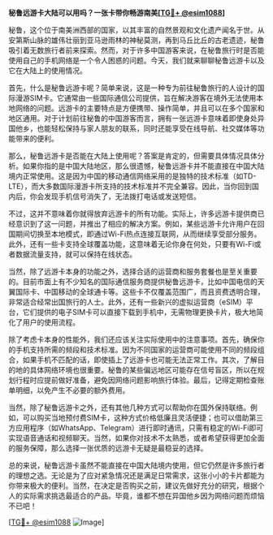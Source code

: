 **秘鲁远游卡大陆可以用吗？一张卡带你畅游南美[[TG💪+ @esim1088](https://t.me/s/esim1088)]**

秘鲁，这个位于南美洲西部的国家，以其丰富的自然景观和文化遗产闻名于世。从安第斯山脉的雄伟壮丽到亚马逊雨林的神秘莫测，再到马丘比丘的古老遗迹，秘鲁吸引着无数旅行者前来探索。然而，对于许多中国游客来说，在秘鲁旅行时是否能使用自己的手机网络是一个令人困惑的问题。今天，我们就来聊聊秘鲁远游卡以及它在大陆上的使用情况。

首先，什么是秘鲁远游卡呢？简单来说，这是一种专为前往秘鲁旅行的人设计的国际漫游SIM卡。它通常由一些国际通信公司提供，旨在解决游客在境外无法使用本地网络的问题。远游卡的主要特点是方便携带、操作简单，并且可以在多个国家和地区通用。对于计划前往秘鲁的中国游客而言，拥有一张远游卡意味着即使身处异国他乡，也能轻松保持与家人朋友的联系，同时还能享受在线导航、社交媒体等功能带来的便利。

那么，秘鲁远游卡是否能在大陆上使用呢？答案是肯定的，但需要具体情况具体分析。如果你指的是中国大陆地区，那么很遗憾，秘鲁远游卡并不能直接在中国大陆境内正常使用。这是因为中国的移动通信网络采用的是独特的技术标准（如TD-LTE），而大多数国际漫游卡所支持的技术标准并不完全兼容。因此，当你回到国内后，你会发现手机信号消失了，无法拨打电话或发送短信。

不过，这并不意味着你就得放弃远游卡的所有功能。实际上，许多远游卡提供商已经意识到了这一问题，并推出了相应的解决方案。例如，某些远游卡允许用户在回国期间切换至本地模式，即通过Wi-Fi热点连接互联网，从而继续享受部分服务。此外，还有一些卡支持全球覆盖功能，这意味着无论你身在何处，只要有Wi-Fi或者数据流量支持，就可以保持在线状态。

当然，除了远游卡本身的功能之外，选择合适的运营商和服务套餐也是至关重要的。目前市面上有不少知名的国际通信服务商提供秘鲁远游卡，比如中国电信的天翼国际卡、中国移动的全球通卡等。这些卡不仅覆盖范围广，而且资费透明合理，非常适合经常出国旅行的人士。此外，还有一些新兴的虚拟运营商（eSIM）平台，它们提供的电子SIM卡可以直接下载到手机中，无需物理更换卡片，极大地简化了用户的使用流程。

除了考虑卡本身的性能外，我们还应该关注实际使用中的注意事项。首先，确保你的手机支持所需的频段和技术标准。因为不同国家的运营商可能使用不同的频段组合，如果手机不匹配的话，即使插上了远游卡也可能无法正常工作。其次，了解目的地的具体网络环境也很重要。秘鲁的某些偏远地区可能存在信号盲区，所以在规划行程时应提前做好准备，避免因网络问题影响旅行体验。最后，记得定期检查账单明细，以免产生不必要的额外费用。

当然，除了秘鲁远游卡之外，还有其他几种方式可以帮助你在国外保持联络。例如，可以购买当地预付费SIM卡，这种方式价格低廉且灵活便捷；也可以借助第三方应用程序（如WhatsApp、Telegram）进行即时通讯，只需有稳定的Wi-Fi即可实现语音通话和视频聊天。当然，如果你对技术不太熟悉，或者希望获得更加全面的服务保障，那么选择一张优质的远游卡无疑是最稳妥的选择。

总的来说，秘鲁远游卡虽然不能直接在中国大陆境内使用，但它仍然是许多旅行者的理想之选。无论是为了应对紧急情况还是满足日常需求，这张小小的卡片都能为你带来极大的便利。当然，在决定是否购买之前，建议先做好充分的研究，根据个人的实际需求挑选最适合的产品。毕竟，谁都不想在异国他乡因为网络问题而烦恼不已吧！

[[TG💪+ @esim1088](https://t.me/s/esim1088) ![Image](https://i.postimg.cc/4NQfJmqS/Snipaste-2025-05-13-00-14-12.png)]